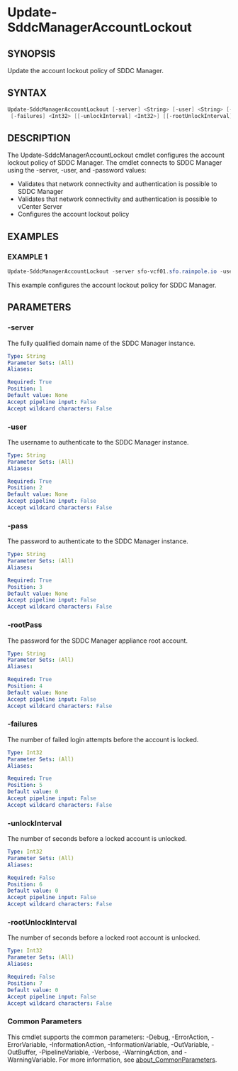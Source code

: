 # Update-SddcManagerAccountLockout

## SYNOPSIS

Update the account lockout policy of SDDC Manager.

## SYNTAX

```powershell
Update-SddcManagerAccountLockout [-server] <String> [-user] <String> [-pass] <String> [-rootPass] <String>
 [-failures] <Int32> [[-unlockInterval] <Int32>] [[-rootUnlockInterval] <Int32>] [<CommonParameters>]
```

## DESCRIPTION

The Update-SddcManagerAccountLockout cmdlet configures the account lockout policy of SDDC Manager.
The cmdlet
connects to SDDC Manager using the -server, -user, and -password values:

- Validates that network connectivity and authentication is possible to SDDC Manager
- Validates that network connectivity and authentication is possible to vCenter Server
- Configures the account lockout policy

## EXAMPLES

### EXAMPLE 1

```powershell
Update-SddcManagerAccountLockout -server sfo-vcf01.sfo.rainpole.io -user administrator@vsphere.local -pass VMw@re1! -rootPass VMw@re1! -failures 3 -unlockInterval 86400 -rootUnlockInterval 300
```

This example configures the account lockout policy for SDDC Manager.

## PARAMETERS

### -server

The fully qualified domain name of the SDDC Manager instance.

```yaml
Type: String
Parameter Sets: (All)
Aliases:

Required: True
Position: 1
Default value: None
Accept pipeline input: False
Accept wildcard characters: False
```

### -user

The username to authenticate to the SDDC Manager instance.

```yaml
Type: String
Parameter Sets: (All)
Aliases:

Required: True
Position: 2
Default value: None
Accept pipeline input: False
Accept wildcard characters: False
```

### -pass

The password to authenticate to the SDDC Manager instance.

```yaml
Type: String
Parameter Sets: (All)
Aliases:

Required: True
Position: 3
Default value: None
Accept pipeline input: False
Accept wildcard characters: False
```

### -rootPass

The password for the SDDC Manager appliance root account.

```yaml
Type: String
Parameter Sets: (All)
Aliases:

Required: True
Position: 4
Default value: None
Accept pipeline input: False
Accept wildcard characters: False
```

### -failures

The number of failed login attempts before the account is locked.

```yaml
Type: Int32
Parameter Sets: (All)
Aliases:

Required: True
Position: 5
Default value: 0
Accept pipeline input: False
Accept wildcard characters: False
```

### -unlockInterval

The number of seconds before a locked account is unlocked.

```yaml
Type: Int32
Parameter Sets: (All)
Aliases:

Required: False
Position: 6
Default value: 0
Accept pipeline input: False
Accept wildcard characters: False
```

### -rootUnlockInterval

The number of seconds before a locked root account is unlocked.

```yaml
Type: Int32
Parameter Sets: (All)
Aliases:

Required: False
Position: 7
Default value: 0
Accept pipeline input: False
Accept wildcard characters: False
```

### Common Parameters

This cmdlet supports the common parameters: -Debug, -ErrorAction, -ErrorVariable, -InformationAction, -InformationVariable, -OutVariable, -OutBuffer, -PipelineVariable, -Verbose, -WarningAction, and -WarningVariable. For more information, see [about_CommonParameters](http://go.microsoft.com/fwlink/?LinkID=113216).
